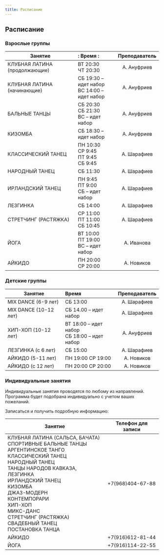 ```yaml
---
title: Расписание
---
```


## Расписание

### Взрослые группы

| Занятие                           |:  Время                                         :| Преподаватель |
| --------------------------------- |:------------------------------------------------ |:-------------:|
| КЛУБНАЯ ЛАТИНА (продолжающие)     | ВТ 20:30 <br> ЧТ 20:30                           | А. Ануфриев   |
| КЛУБНАЯ ЛАТИНА (начинающие)       | СБ 19:30 – идет набор <br> ВС 14:00 – идет набор | А. Ануфриев   |
| БАЛЬНЫЕ ТАНЦЫ                     | СБ 20:30 <br> СБ 21:30 <br> ВС – идет набор      | А. Ануфриев   |
| КИЗОМБА                           | СБ 18:30 – идет набор                            | А. Ануфриев   |
| КЛАССИЧЕСКИЙ ТАНЕЦ                | ПН 10:30 <br> СР 9:45 <br> ПТ 9:45 <br> СБ 9:45  | А. Шарафиев   |
| НАРОДНЫЙ ТАНЕЦ                    | СБ 11:30                                         | А. Шарафиев   |
| ИРЛАНДСКИЙ ТАНЕЦ                  | ПН 9:45 <br> ПТ 9:00 <br> СБ – идет набор        | А. Шарафиев   |
| ЛЕЗГИНКА                          | СБ 14:00                                         | А. Шарафиев   |
| СТРЕТЧИНГ (РАСТЯЖКА)              | СР 11:00 <br> ПТ 11:00 <br> СБ 10:45             | А. Шарафиев   |
| ЙОГА                              | ВТ 10:00 <br> ПТ 19:00 <br> ВС – идет набор      | А. Иванова    |
| АЙКИДО                            | ПН 20:00 <br> СР 20:00                           | А. Новиков    |

### Детские группы

| Занятие                |   Время                                          | Преподаватель |
| ---------------------- |:------------------------------------------------ |:-------------:|
| MIX DANCE (6-9 лет)    | СБ 13:00                                         | А. Шарафиев   |
| MIX DANCE (10-12 лет)  | СБ 14.00 – идет набор                            | А. Шарафиев   |
| ХИП-ХОП (10-12 лет)    | ВТ 18:00 – идет набор <br> СБ 18:00 – идет набор | А. Ануфриев   |
| ЛЕЗГИНКА (с 6 лет)     | СБ 15:00                                         | А. Шарафиев   |
| АЙКИДО (5-11 лет)      | ПН 19:00 СР 19:00                                | А. Новиков    |
| АЙКИДО (с 12 лет)      | ПН 20:00 СР 20:00                                | А. Новиков    |

### Индивидуальные занятия

Индивидуальные занятия проводятся по любому из направлений. Программа будет подобрана индивидуально с учетом ваших пожеланий.

Записаться и получить подробную информацию:

| Занятие                | Телефон для записи         |
| ---------------------- |:--------------------------:|
| КЛУБНАЯ ЛАТИНА (САЛЬСА, БАЧАТА) <br> СПОРТИВНЫЕ БАЛЬНЫЕ ТАНЦЫ <br> АРГЕНТИНСКОЕ ТАНГО <br> КЛАССИЧЕСКИЙ ТАНЕЦ <br> НАРОДНЫЙ ТАНЕЦ <br> ТАНЦЫ НАРОДОВ КАВКАЗА, ЛЕЗГИНКА <br> ИРЛАНДСКИЙ ТАНЕЦ <br> КИЗОМБА <br> ДЖАЗ-МОДЕРН<br> КОНТЕМПОРАРИ <br> ХИП-ХОП <br> МИКС-ДАНС <br> СТРЕТЧИНГ (РАСТЯЖКА) <br> СВАДЕБНЫЙ ТАНЕЦ <br> ПОСТАНОВКА ТАНЦА | +7(968)404-67-88 |
| АЙКИДО                 | +7(916)612-81-44           |
| ЙОГА                   | +7(916)114-22-55           |
